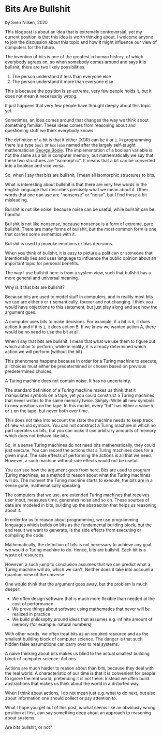 # Bits Are Bullshit
by Sven Nilsen, 2020

This blogpost is about an idea that is extremely controversial, yet my current position is that this idea is worth thinking about.
I welcome anyone to join the discussion about this topic and how it might influence our view of computers for the future.

The invention of bits is one of the greatest in human history,
of which everybody agrees on, so when somebody comes around and says it is bullshit,
there are two likely possibilities:

1. The person understand it less than everyone else
2. The person understand it more than everyone else

This is because the position is so extreme, very few people holds it,
but it does not mean it necessarily wrong.

It just happens that very few people have thought deeply about this topic yet.

Sometimes, an idea comes around that changes the way we think about something familiar.
These ideas comes from reasoning about and questioning stuff we think everybody knows.

The definition of a bit is that it either (XOR) can be `0` or `1`.
In programming there is a type `bool` or `boolean` named after the largely self-taught mathematician [George Boole](https://en.wikipedia.org/wiki/George_Boole).
The implementation of a boolean variable is not the same as a bit in computer memory,
but mathematically we say that these two structures are "isomorphic".
It means that a bit can be converted into a boolean and vice versa.

So, when I say that bits are bullshit, I mean all isomorphic structures to bits.

What is interesting about bullshit is that there are very few words in the english language
that describes precisely what we mean about it.
Other words that one can use are "nonsense" or "noise", but I find these a bit misleading.

Bullshit is not like noise, because noise can be useful, while bullshit can be harmful.

Bullshit is not like nonsense, because nonsense is a form of extreme, pure bullshit.
There are many forms of bullshit, but the most common form is one that carries some semantics with it.

Bullshit is used to provoke emotions or bias decisions.

When you think of bullshit, it is easy to picture a politican or someone that intentionally lies
and uses language to influence the public opinion about an important topic for personal benefits.

The way I use bullshit here is from a system view, such that bullshit has a more general and universal meaning.

Why is it that bits are bullshit?

Because bits are used to model stuff in computers, and in reality most bits we use
are either `0` or `1` semantically, forever and not changing.
I think you would have objections to this statement, but just play along and see how the argument goes.

A computer uses bits to make decisions.
For example, if a bit is `0`, it does action A and if it is `1`, it does action B.
If we knew we wanted action A, there would be no need to use the bit at all.

When I say that bits are bullshit, I mean that what we use them to figure out which action to perform,
while in reality, it is already determined which action we will perform (without the bit).

This phenomena happens because in order for a Turing machine to execute,
all choices must either be predetermined or chosen based on previous predetermined choices.

A Turing machine does not contain noise.
It has no uncertainty.

The standard definition of a Turing machine makes us think that it manipulates symbols on a tape,
yet you could construct a Turing machines that never writes to the same memory twice.
Simply: Write all new symbols to new positions on the tape.
In this model, every "bit" has either a value `0` or `1` on the tape, but never both over time.

This does not take into account the state the machine needs to keep track of new vs old symbols.
You can not construct a Turing machine in which no part operates on bits,
but you can make it use arbitrary amounts of memory which does not behave like bits.

So, in a sense Turing machines do not need bits mathematically, they could just execute.
You can record the actions that a Turing machines does for a given input.
The side effects of performing the actions is all that we need.
However, a such machine without side effects would not be useful.

You can see how the argument goes from here.
Bits are used to program Turing machines, as a method to reason about what the Turing machines will do.
The moment the Turing machine starts to execute, the bits are in a sense gone, mathematically speaking.

The computers that we use, are extended Turing machines that receives user input, measures time, generates noise and so on.
These sources of data are modeled in bits, building up the abstraction that helps us reasoning about it.

In order for us to reason about programming,
we use programming languages which builds on bits as the fundamental building block,
but the end result we want to generate, is the side effects from executing or compiling the code.

Mathematically, the definition of bits is not necessary to achieve any goal we would a Turing machine to do.
Hence, bits are bullshit. Each bit is a waste of resources.

However, a such jump to conclusion assumes that we can predict what a Turing machine will do, which we can't.
Neither does it take into account a quantum view of the universe.

One would think that the argument goes away, but the problem is much deeper:

- We often design software that is much more flexible than needed at the cost of performance
- We prove things about software using mathematics that never will be realized in practice
- We build philosophy around ideas that assumes e.g. infinite amount of memory (for example: natural numbers)

With other words, we often treat bits as an required resource and as the smallest building block of computer science.
The danger is that such hidden false assumptions can carry over to real systems.

A naive thinking about bits makes us blind to the actual smallest building block of computer science: Actions.

Actions are much harder to reason about than bits, because they deal with the real world.
A characteristic of our time is that it is convenient for people to ignore the real world, pretending it is not there.
Instead we often build abstractions that makes us think about the world in a distorted way.

When I think about actions, I do not mean just e.g. what to do next,
but also about information one should collect or pay attention to.

What I hope you get out of this post, is what seems like an obviously wrong position at first,
can say something deep about an approach to reasoning about systems.

Are bits bullshit, or not?
